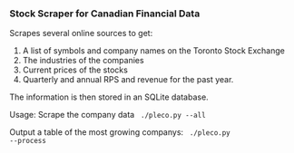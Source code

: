### Stock Scraper for Canadian Financial Data
Scrapes several online sources to get:

1. A list of symbols and company names on the Toronto Stock Exchange
2. The industries of the companies
3. Current prices of the stocks
4. Quarterly and annual RPS and revenue for the past year.

The information is then stored in an SQLite database.

Usage:
Scrape the company data
<code>
    ./pleco.py --all
</code>

Output a table of the most growing companys:
<code>
    ./pleco.py --process
</code>
